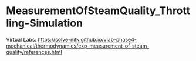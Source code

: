 # MeasurementOfSteamQuality_Throttling-Simulation

Virtual Labs:
https://solve-nitk.github.io/vlab-phase4-mechanical/thermodynamics/exp-measurement-of-steam-quality/references.html
